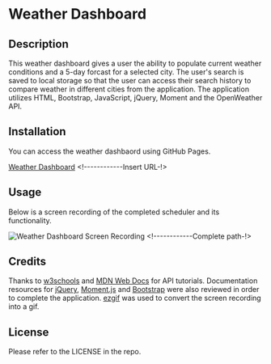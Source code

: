 # Weather Dashboard

## Description

This weather dashboard gives a user the ability to populate current weather conditions and a 5-day forcast for a selected city. The user's search is saved to local storage so that the user can access their search history to compare weather in different cities from the application. The application utilizes HTML, Bootstrap, JavaScript, jQuery, Moment and the OpenWeather API.

## Installation

You can access the weather dashbaord using GitHub Pages. 

[Weather Dashboard]() <!------------Insert URL-!>

## Usage

Below is a screen recording of the completed scheduler and its functionality.

![Weather Dashboard Screen Recording](./assets/images/) <!------------Complete path-!>

## Credits

Thanks to [w3schools](https://w3schools.com) and [MDN Web Docs](https://developer.mozilla.org/en-US/) for API tutorials. Documentation resources for [jQuery](https://api.jquery.com/), [Moment.js](https://momentjs.com/docs/#/displaying/) and [Bootstrap](https://getbootstrap.com/docs/5.2/getting-started/introduction/) were also reviewed in order to complete the application. [ezgif](https://ezgif.com) was used to convert the screen recording into a gif.

## License

Please refer to the LICENSE in the repo.